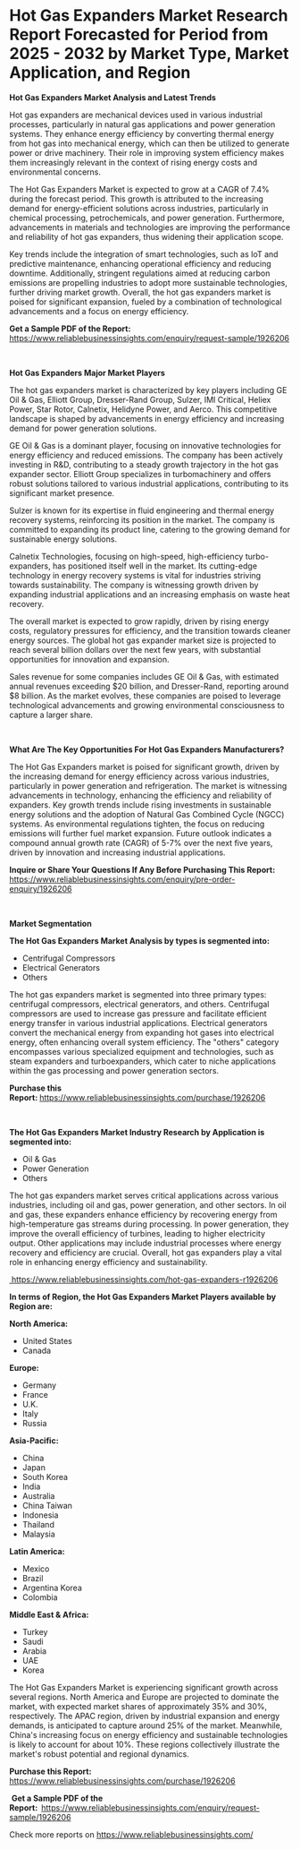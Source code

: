 <p><h1>Hot Gas Expanders Market Research Report Forecasted for Period from 2025 -  2032 by Market Type, Market Application, and Region</h1></p><p><strong>Hot Gas Expanders Market Analysis and Latest Trends</strong></p>
<p><p>Hot gas expanders are mechanical devices used in various industrial processes, particularly in natural gas applications and power generation systems. They enhance energy efficiency by converting thermal energy from hot gas into mechanical energy, which can then be utilized to generate power or drive machinery. Their role in improving system efficiency makes them increasingly relevant in the context of rising energy costs and environmental concerns.</p><p>The Hot Gas Expanders Market is expected to grow at a CAGR of 7.4% during the forecast period. This growth is attributed to the increasing demand for energy-efficient solutions across industries, particularly in chemical processing, petrochemicals, and power generation. Furthermore, advancements in materials and technologies are improving the performance and reliability of hot gas expanders, thus widening their application scope.</p><p>Key trends include the integration of smart technologies, such as IoT and predictive maintenance, enhancing operational efficiency and reducing downtime. Additionally, stringent regulations aimed at reducing carbon emissions are propelling industries to adopt more sustainable technologies, further driving market growth. Overall, the hot gas expanders market is poised for significant expansion, fueled by a combination of technological advancements and a focus on energy efficiency.</p></p>
<p><strong>Get a Sample PDF of the Report:&nbsp;</strong> <a href="https://www.reliablebusinessinsights.com/enquiry/request-sample/1926206?utm_campaign=100&utm_medium=2&utm_source=Github&utm_content=ia&utm_term=15012025&utm_id=hot-gas-expanders">https://www.reliablebusinessinsights.com/enquiry/request-sample/1926206</a></p>
<p>&nbsp;</p>
<p><strong>Hot Gas Expanders Major Market Players</strong></p>
<p><p>The hot gas expanders market is characterized by key players including GE Oil & Gas, Elliott Group, Dresser-Rand Group, Sulzer, IMI Critical, Heliex Power, Star Rotor, Calnetix, Helidyne Power, and Aerco. This competitive landscape is shaped by advancements in energy efficiency and increasing demand for power generation solutions.</p><p>GE Oil & Gas is a dominant player, focusing on innovative technologies for energy efficiency and reduced emissions. The company has been actively investing in R&D, contributing to a steady growth trajectory in the hot gas expander sector. Elliott Group specializes in turbomachinery and offers robust solutions tailored to various industrial applications, contributing to its significant market presence.</p><p>Sulzer is known for its expertise in fluid engineering and thermal energy recovery systems, reinforcing its position in the market. The company is committed to expanding its product line, catering to the growing demand for sustainable energy solutions.</p><p>Calnetix Technologies, focusing on high-speed, high-efficiency turbo-expanders, has positioned itself well in the market. Its cutting-edge technology in energy recovery systems is vital for industries striving towards sustainability. The company is witnessing growth driven by expanding industrial applications and an increasing emphasis on waste heat recovery.</p><p>The overall market is expected to grow rapidly, driven by rising energy costs, regulatory pressures for efficiency, and the transition towards cleaner energy sources. The global hot gas expander market size is projected to reach several billion dollars over the next few years, with substantial opportunities for innovation and expansion.</p><p>Sales revenue for some companies includes GE Oil & Gas, with estimated annual revenues exceeding $20 billion, and Dresser-Rand, reporting around $8 billion. As the market evolves, these companies are poised to leverage technological advancements and growing environmental consciousness to capture a larger share.</p></p>
<p>&nbsp;</p>
<p><strong>What Are The Key Opportunities For Hot Gas Expanders Manufacturers?</strong></p>
<p><p>The Hot Gas Expanders market is poised for significant growth, driven by the increasing demand for energy efficiency across various industries, particularly in power generation and refrigeration. The market is witnessing advancements in technology, enhancing the efficiency and reliability of expanders. Key growth trends include rising investments in sustainable energy solutions and the adoption of Natural Gas Combined Cycle (NGCC) systems. As environmental regulations tighten, the focus on reducing emissions will further fuel market expansion. Future outlook indicates a compound annual growth rate (CAGR) of 5-7% over the next five years, driven by innovation and increasing industrial applications.</p></p>
<p><strong>Inquire or Share Your Questions If Any Before Purchasing This Report:</strong> <a href="https://www.reliablebusinessinsights.com/enquiry/pre-order-enquiry/1926206?utm_campaign=100&utm_medium=2&utm_source=Github&utm_content=ia&utm_term=15012025&utm_id=hot-gas-expanders">https://www.reliablebusinessinsights.com/enquiry/pre-order-enquiry/1926206</a></p>
<p>&nbsp;</p>
<p><strong>Market Segmentation</strong></p>
<p><strong>The Hot Gas Expanders Market Analysis by types is segmented into:</strong></p>
<p><ul><li>Centrifugal Compressors</li><li>Electrical Generators</li><li>Others</li></ul></p>
<p><p>The hot gas expanders market is segmented into three primary types: centrifugal compressors, electrical generators, and others. Centrifugal compressors are used to increase gas pressure and facilitate efficient energy transfer in various industrial applications. Electrical generators convert the mechanical energy from expanding hot gases into electrical energy, often enhancing overall system efficiency. The "others" category encompasses various specialized equipment and technologies, such as steam expanders and turboexpanders, which cater to niche applications within the gas processing and power generation sectors.</p></p>
<p><strong>Purchase this Report:&nbsp;</strong><a href="https://www.reliablebusinessinsights.com/purchase/1926206?utm_campaign=100&utm_medium=2&utm_source=Github&utm_content=ia&utm_term=15012025&utm_id=hot-gas-expanders">https://www.reliablebusinessinsights.com/purchase/1926206</a></p>
<p>&nbsp;</p>
<p><strong>The Hot Gas Expanders Market Industry Research by Application is segmented into:</strong></p>
<p><ul><li>Oil & Gas</li><li>Power Generation</li><li>Others</li></ul></p>
<p><p>The hot gas expanders market serves critical applications across various industries, including oil and gas, power generation, and other sectors. In oil and gas, these expanders enhance efficiency by recovering energy from high-temperature gas streams during processing. In power generation, they improve the overall efficiency of turbines, leading to higher electricity output. Other applications may include industrial processes where energy recovery and efficiency are crucial. Overall, hot gas expanders play a vital role in enhancing energy efficiency and sustainability.</p></p>
<p><a href="https://www.reliablebusinessinsights.com/hot-gas-expanders-r1926206?utm_campaign=100&utm_medium=2&utm_source=Github&utm_content=ia&utm_term=15012025&utm_id=hot-gas-expanders">&nbsp;https://www.reliablebusinessinsights.com/hot-gas-expanders-r1926206</a></p>
<p><strong>In terms of Region, the Hot Gas Expanders Market Players available by Region are:</strong></p>
<p>
    <p> <strong> North America: </strong>
        <ul>
            <li>United States</li>
            <li>Canada</li>
        </ul>
        </p> 
    <p> <strong> Europe: </strong>
        <ul>
            <li>Germany</li>
            <li>France</li>
            <li>U.K.</li>
            <li>Italy</li>
            <li>Russia</li>
        </ul>
        </p> 
    <p> <strong> Asia-Pacific: </strong>
        <ul>
            <li>China</li>
            <li>Japan</li>
            <li>South Korea</li>
            <li>India</li>
            <li>Australia</li>
            <li>China Taiwan</li>
            <li>Indonesia</li>
            <li>Thailand</li>
            <li>Malaysia</li>
        </ul>
        </p> 
    <p> <strong> Latin America: </strong>
        <ul>
            <li>Mexico</li>
            <li>Brazil</li>
            <li>Argentina Korea</li>
            <li>Colombia</li>
        </ul>
        </p> 
    <p> <strong> Middle East & Africa: </strong>
        <ul>
            <li>Turkey</li>
            <li>Saudi</li>
            <li>Arabia</li>
            <li>UAE</li>
            <li>Korea</li>
        </ul>
    </p>
    </p>
<p><p>The Hot Gas Expanders Market is experiencing significant growth across several regions. North America and Europe are projected to dominate the market, with expected market shares of approximately 35% and 30%, respectively. The APAC region, driven by industrial expansion and energy demands, is anticipated to capture around 25% of the market. Meanwhile, China's increasing focus on energy efficiency and sustainable technologies is likely to account for about 10%. These regions collectively illustrate the market's robust potential and regional dynamics.</p></p>
<p><strong>Purchase this Report: </strong><a href="https://www.reliablebusinessinsights.com/purchase/1926206?utm_campaign=100&utm_medium=2&utm_source=Github&utm_content=ia&utm_term=15012025&utm_id=hot-gas-expanders">https://www.reliablebusinessinsights.com/purchase/1926206</a></p>
<p>&nbsp;<strong>Get a Sample PDF of the Report:&nbsp;&nbsp;</strong><a href="https://www.reliablebusinessinsights.com/enquiry/request-sample/1926206?utm_campaign=100&utm_medium=2&utm_source=Github&utm_content=ia&utm_term=15012025&utm_id=hot-gas-expanders">https://www.reliablebusinessinsights.com/enquiry/request-sample/1926206</a></p>
<p><strong></strong></p>
<p>Check more reports on <a href="https://www.reliablebusinessinsights.com/?utm_campaign=100&utm_medium=2&utm_source=Github&utm_content=ia&utm_term=15012025&utm_id=hot-gas-expanders">https://www.reliablebusinessinsights.com/</a></p>